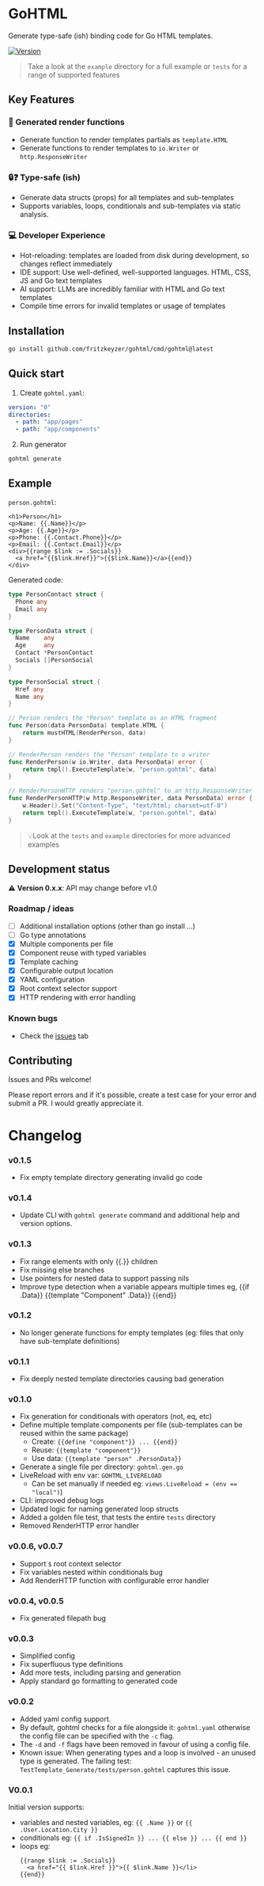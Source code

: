 # GoHTML
Generate type-safe (ish) binding code for Go HTML templates.

[![Version](https://img.shields.io/badge/version-v0.1.5-blue.svg)](https://github.com/fritzkeyzer/gohtml/tags)

> Take a look at the `example` directory for a full example or `tests` for a range of supported features

## Key Features

### 🚀 Generated render functions
  - Generate function to render templates partials as `template.HTML`
  - Generate functions to render templates to `io.Writer` or `http.ResponseWriter`

### 🔒❓ Type-safe (ish)
  - Generate data structs (props) for all templates and sub-templates
  - Supports variables, loops, conditionals and sub-templates via static analysis.

### 💻 Developer Experience
  - Hot-reloading: templates are loaded from disk during development, so changes reflect immediately
  - IDE support: Use well-defined, well-supported languages. HTML, CSS, JS and Go text templates
  - AI support: LLMs are incredibly familiar with HTML and Go text templates  
  - Compile time errors for invalid templates or usage of templates

## Installation
```sh
go install github.com/fritzkeyzer/gohtml/cmd/gohtml@latest
```

## Quick start

1. Create `gohtml.yaml`:
```yaml
version: "0"
directories:
  - path: "app/pages"
  - path: "app/components"
```
2. Run generator
```shell
gohtml generate
```

## Example
`person.gohtml`:
```gotemplate
<h1>Person</h1>
<p>Name: {{.Name}}</p>
<p>Age: {{.Age}}</p>
<p>Phone: {{.Contact.Phone}}</p>
<p>Email: {{.Contact.Email}}</p>
<div>{{range $link := .Socials}}
  <a href="{{$link.Href}}">{{$link.Name}}</a>{{end}}
</div>

```
Generated code:
```go
type PersonContact struct {
  Phone any
  Email any
}

type PersonData struct {
  Name    any
  Age     any
  Contact *PersonContact
  Socials []PersonSocial
}

type PersonSocial struct {
  Href any
  Name any
}

// Person renders the "Person" template as an HTML fragment
func Person(data PersonData) template.HTML {
    return mustHTML(RenderPerson, data)
}

// RenderPerson renders the "Person" template to a writer
func RenderPerson(w io.Writer, data PersonData) error {
    return tmpl().ExecuteTemplate(w, "person.gohtml", data)
}

// RenderPersonHTTP renders "person.gohtml" to an http.ResponseWriter
func RenderPersonHTTP(w http.ResponseWriter, data PersonData) error {
    w.Header().Set("Content-Type", "text/html; charset=utf-8")
    return tmpl().ExecuteTemplate(w, "person.gohtml", data)
}
```

> 💡Look at the `tests` and `example` directories for more advanced examples

## Development status
⚠️ **Version 0.x.x**: API may change before v1.0

### Roadmap / ideas
- [ ] Additional installation options (other than go install ...)
- [ ] Go type annotations
- [x] Multiple components per file
- [x] Component reuse with typed variables
- [x] Template caching
- [x] Configurable output location
- [x] YAML configuration
- [x] Root context selector support
- [x] HTTP rendering with error handling

### Known bugs
- Check the [issues](https://github.com/fritzkeyzer/gohtml/issues) tab

## Contributing
Issues and PRs welcome! 

Please report errors and if it's possible, create a test case for your error and submit a PR.
I would greatly appreciate it.

# Changelog

### v0.1.5
- Fix empty template directory generating invalid go code

### v0.1.4
- Update CLI with `gohtml generate` command and additional help and version options.

### v0.1.3
- Fix range elements with only {{.}} children
- Fix missing else branches
- Use pointers for nested data to support passing nils
- Improve type detection when a variable appears multiple times eg, {{if .Data}} {{template "Component" .Data}} {{end}}

### v0.1.2
- No longer generate functions for empty templates 
(eg: files that only have sub-template definitions)

### v0.1.1
- Fix deeply nested template directories causing bad generation

### v0.1.0
- Fix generation for conditionals with operators (not, eq, etc)
- Define multiple template components per file (sub-templates can be reused within the same package)
    - Create: `{{define "component"}} ... {{end}}`
    - Reuse: `{{template "component"}}`
    - Use data: `{{template "person" .PersonData}}`
- Generate a single file per directory: `gohtml.gen.go`
- LiveReload with env var: `GOHTML_LIVERELOAD`
    - Can be set manually if needed eg: `views.LiveReload = (env == "local")`)
- CLI: improved debug logs
- Updated logic for naming generated loop structs
- Added a golden file test, that tests the entire `tests` directory
- Removed RenderHTTP error handler

### v0.0.6, v0.0.7
- Support `$` root context selector
- Fix variables nested within conditionals bug
- Add RenderHTTP function with configurable error handler

### v0.0.4, v0.0.5
- Fix generated filepath bug

### v0.0.3
- Simplified config
- Fix superfluous type definitions
- Add more tests, including parsing and generation
- Apply standard go formatting to generated code

### v0.0.2
- Added yaml config support.
- By default, gohtml checks for a file alongside it: `gohtml.yaml` otherwise the config file can be specified with the `-c` flag.
- The `-d` and `-f` flags have been removed in favour of using a config file.
- Known issue: When generating types and a loop is involved - an unused type is generated. The failing test: `TestTemplate_Generate/tests/person.gohtml` captures this issue.

### V0.0.1
Initial version supports:
- variables and nested variables, eg: `{{ .Name }}` or `{{ .User.Location.City }}`
- conditionals eg: `{{ if .IsSignedIn }} ... {{ else }} ... {{ end }}`
- loops eg:
    ```gotemplate
    {{range $link := .Socials}}
      <a href="{{ $link.Href }}">{{ $link.Name }}</li>
    {{end}}
    ```